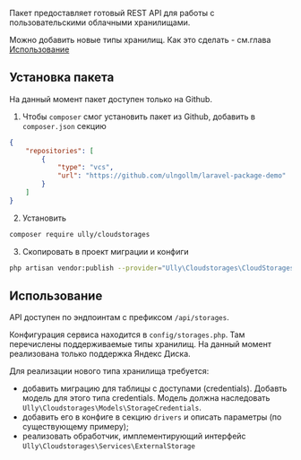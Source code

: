 Пакет предоставляет готовый REST API для работы с пользовательскими облачными хранилищами.

Можно добавить новые типы хранилищ. Как это сделать - см.глава [Использование](#использование)
## Установка пакета
На данный момент пакет доступен только на Github.
1. Чтобы `composer` смог установить пакет из Github, добавить в `composer.json` секцию
```json
{
    "repositories": [
        {
            "type": "vcs",
            "url": "https://github.com/ulngollm/laravel-package-demo"
        }
    ]
}
```
2. Установить
```bash
composer require ully/cloudstorages
```
3. Скопировать в проект миграции и конфиги
```bash
php artisan vendor:publish --provider="Ully\Cloudstorages\CloudStoragesProvider"
```

## Использование

API доступен по эндпоинтам с префиксом `/api/storages`.

Конфигурация сервиса находится в `config/storages.php`. Там перечислены поддерживаемые типы хранилищ. 
На данный момент реализована только поддержка Яндекс Диска.

Для реализации нового типа хранилища требуется:
- добавить миграцию для таблицы с доступами (credentials). Добавть модель для этого типа credentials. Модель должна наследовать `Ully\Cloudstorages\Models\StorageCredentials`.
- добавить его в конфиге в секцию `drivers` и описать параметры (по существующему примеру);
- реализовать обработчик, имплементирующий интерфейс `Ully\Cloudstorages\Services\ExternalStorage`
